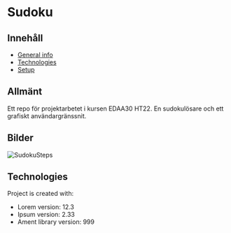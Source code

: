 # Sudoku

## Innehåll
* [General info](#general-info)
* [Technologies](#technologies)
* [Setup](#setup)

## Allmänt
Ett repo för projektarbetet i kursen EDAA30 HT22. En sudokulösare och ett grafiskt användargränssnit.

## Bilder
![SudokuSteps](https://user-images.githubusercontent.com/58792679/207032696-abff13c1-0bab-4fd3-b1e4-f221e72790d2.svg)


	
## Technologies
Project is created with:
* Lorem version: 12.3
* Ipsum version: 2.33
* Ament library version: 999
